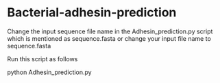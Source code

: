 # Bacterial-adhesin-prediction

Change the input sequence file name in the Adhesin_prediction.py script which is mentioned as sequence.fasta or change your input file name to sequence.fasta

Run this script as follows

python Adhesin_prediction.py
